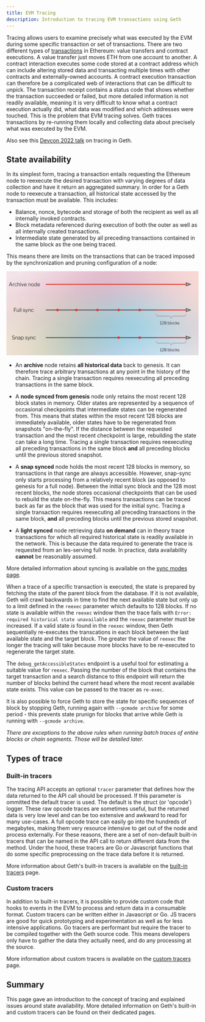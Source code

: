 ```yaml
---
title: EVM Tracing
description: Introduction to tracing EVM transactions using Geth
---
```


Tracing allows users to examine precisely what was executed by the EVM during some specific transaction or set of transactions. There are two different types of [transactions](https://ethereum.org/en/developers/docs/transactions) in Ethereum: value transfers and contract executions. A value transfer just moves ETH from one account to another. A contract interaction executes some code stored at a contract address which can include altering stored data and transacting multiple times with other contracts and externally-owned accounts. A contract execution transaction can therefore be a complicated web of interactions that can be difficult to unpick. The transaction receipt contains a status code that shows whether the transaction succeeded or failed, but more detailed information is not readily available, meaning it is very difficult to know what a contract execution actually did, what data was modified and which addresses were touched. This is the problem that EVM tracing solves. Geth traces transactions by re-running them locally and collecting data about precisely what was executed by the EVM.

Also see this [Devcon 2022 talk](https://www.youtube.com/watch?v=b8RdmGsilfU) on tracing in Geth.

## State availability

In its simplest form, tracing a transaction entails requesting the Ethereum node to reexecute the desired transaction with varying degrees of data collection and have it return an aggregated summary. In order for a Geth node to reexecute a transaction, all historical state accessed by the transaction must be available. This includes:

- Balance, nonce, bytecode and storage of both the recipient as well as all internally invoked contracts.
- Block metadata referenced during execution of both the outer as well as all internally created transactions.
- Intermediate state generated by all preceding transactions contained in the same block as the one being traced.

This means there are limits on the transactions that can be traced imposed by the synchronization and pruning configuration of a node:

![state pruning options](/public/images/docs/state-pruning.png)


- An **archive** node retains **all historical data** back to genesis. It can therefore trace arbitrary transactions at any point in the history of the chain. Tracing a single transaction requires reexecuting all preceding transactions in the same block.

- A **node synced from genesis** node only retains the most recent 128 block states in memory. Older states are represented by a sequence of occasional checkpoints that intermediate states can be regenerated from. This means that states within the msot recent 128 blocks are immediately available, older states have to be regenerated from snapshots "on-the-fly". If the distance between the requested transaction and the most recent checkpoint is large, rebuilding the state can take a long time. Tracing a single transaction requires reexecuting all preceding transactions in the same block **and** all preceding blocks until the previous stored snapshot.

- A **snap synced** node holds the most recent 128 blocks in memory, so transactions in that range are always accessible. However, snap-sync only starts processing from a relatively recent block (as opposed to genesis for a full node). Between the initial sync block and the 128 most recent blocks, the node stores occasional checkpoints that can be used to rebuild the state on-the-fly. This means transactions can be traced back as far as the block that was used for the initial sync. Tracing a single transaction requires reexecuting all preceding transactions in the same block,
  **and** all preceding blocks until the previous stored snapshot.

- A **light synced** node retrieving data **on demand** can in theory trace transactions for which all required historical state is readily available in the network. This is because the data required to generate the trace is requested from an les-serving full node. In practice, data
  availability **cannot** be reasonably assumed.

More detailed information about syncing is available on the [sync modes page](/pages/docs/fundamentals/sync-modes.md).

When a trace of a specific transaction is executed, the state is prepared by fetching the state of the parent block from the database. If it is not available, Geth will crawl backwards in time to find the next available state but only up to a limit defined in the `reexec` parameter which defaults to 128 blocks. If no state is available within the `reexec` window then the trace fails with `Error: required historical state unavailable` and the `reexec` parameter must be increased. If a valid state *is* found in the `reexec` window, then Geth sequentially re-executes the transcations in each block between the last available state and the target block. The greater the value of `reexec` the longer the tracing will take because more blocks have to be re-executed to regenerate the target state.

The `debug_getAccessibleStates` endpoint is a useful tool for estimating a suitable value for `reexec`. Passing the number of the block that contains the target transaction and a search distance to this endpoint will return the number of blocks behind the current head where the most recent available state exists. This value can be passed to the tracer as `re-exec`.

It is also possible to force Geth to store the state for specific sequences of block by stopping Geth, running again with `--gcmode archive` for some period - this prevents state prunign for blocks that arrive while Geth is running with `--gcmode archive`.

_There are exceptions to the above rules when running batch traces of entire blocks or chain segments. Those will be detailed later._

## Types of trace

### Built-in tracers

The tracing API accepts an optional `tracer` parameter that defines how the data returned to the API call should be processed. If this parameter is ommitted the default tracer is used. The default is the struct (or 'opcode') logger. These raw opcode traces are sometimes useful, but the returned data is very low level and can be too extensive and awkward to read for many use-cases. A full opcode trace can easily go into the hundreds of megabytes, making them very resource intensive to get out of the node and process externally. For these reasons, there are a set of non-default built-in tracers that can be named in the API call to return different data from the method. Under the hood, these tracers are Go or Javascript functions that do some specific preprocessing on the trace data before it is returned.

More information about Geth's built-in tracers is available on the [built-in tracers](/pages/docs/developers/dapp-developer/evm-tracing/built-in-tracers.md) page.


### Custom tracers

In addition to built-in tracers, it is possible to provide custom code that hooks to events in the EVM to process and return data in a consumable format. Custom tracers can be written either in Javascript or Go. JS tracers are good for quick prototyping and experimentation as well as for less intensive applications. Go tracers are performant but require the tracer to be compiled together with the Geth source code. This means developers only have to gather the data they actually need, and do any processing at the source.

More information about custom tracers is available on the [custom tracers](/pages/docs/developers/dapp-developer/evm-tracing/custom-tracers.md) page.


## Summary

This page gave an introduction to the concept of tracing and explained issues around state availability. More detailed information on Geth's built-in and custom tracers can be found on their dedicated pages.